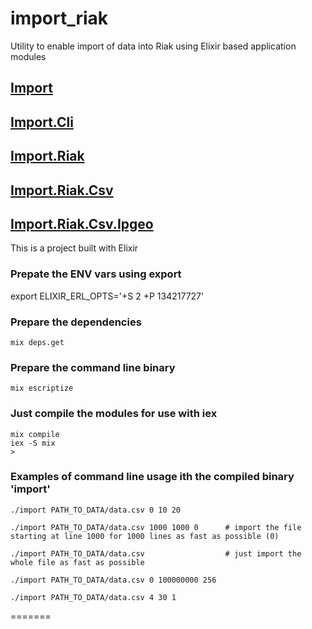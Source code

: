 import_riak
===========

Utility to enable import of data into Riak using Elixir based application modules

## [Import](https://github.com/jbsmith/import_riak/blob/master/lib/import.ex)
## [Import.Cli](https://github.com/jbsmith/import_riak/blob/master/lib/import/import_cli.ex)
## [Import.Riak](https://github.com/jbsmith/import_riak/blob/master/lib/import/import_riak.ex)
## [Import.Riak.Csv](https://github.com/jbsmith/import_riak/blob/master/lib/import/riak/import_riak_csv.ex)
## [Import.Riak.Csv.Ipgeo](https://github.com/jbsmith/import_riak/blob/master/lib/import/riak/csv/import_riak_csv_ipgeoParser.ex)


This is a project built with Elixir

### Prepate the ENV vars using export ###

export ELIXIR_ERL_OPTS='+S 2 +P 134217727'

### Prepare the dependencies ###
	
	mix deps.get

### Prepare the command line binary ###

	mix escriptize

### Just compile the modules for use with iex ###

	mix compile
	iex -S mix
	>


### Examples of command line usage ith the compiled binary 'import' ###

	./import PATH_TO_DATA/data.csv 0 10 20

	./import PATH_TO_DATA/data.csv 1000 1000 0		# import the file starting at line 1000 for 1000 lines as fast as possible (0)

	./import PATH_TO_DATA/data.csv                  # just import the whole file as fast as possible

	./import PATH_TO_DATA/data.csv 0 100000000 256

	./import PATH_TO_DATA/data.csv 4 30 1

=======


